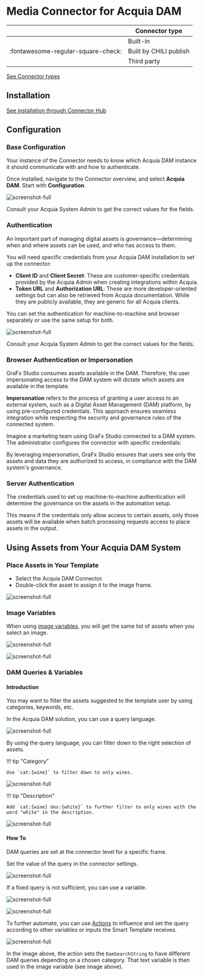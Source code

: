 # Media Connector for Acquia DAM

|  | Connector type |
| --- | --- |
|  | Built-in |
| :fontawesome-regular-square-check: | Built by CHILI publish |
|  | Third party |

[See Connector types](/GraFx-Studio/concepts/connectors/#types-of-connectors)

## Installation

[See installation through Connector Hub](/GraFx-Studio/guides/connector-hub/)

## Configuration

### Base Configuration

Your instance of the Connector needs to know which Acquia DAM instance it should communicate with and how to authenticate.

Once installed, navigate to the Connector overview, and select **Acquia DAM**. Start with **Configuration**.

![screenshot-full](config.png)

Consult your Acquia System Admin to get the correct values for the fields.

### Authentication

An important part of managing digital assets is governance—determining when and where assets can be used, and who has access to them.

You will need specific credentials from your Acquia DAM installation to set up the connector:

- **Client ID** and **Client Secret**: These are customer-specific credentials provided by the Acquia Admin when creating integrations within Acquia.
- **Token URL** and **Authorization URL**: These are more developer-oriented settings but can also be retrieved from Acquia documentation. While they are publicly available, they are generic for all Acquia clients.

You can set the authentication for machine-to-machine and browser separately or use the same setup for both.

![screenshot-full](config-auth.png)

Consult your Acquia System Admin to get the correct values for the fields.

### Browser Authentication or Impersonation

GraFx Studio consumes assets available in the DAM. Therefore, the user impersonating access to the DAM system will dictate which assets are available in the template.

**Impersonation** refers to the process of granting a user access to an external system, such as a Digital Asset Management (DAM) platform, by using pre-configured credentials. This approach ensures seamless integration while respecting the security and governance rules of the connected system.

Imagine a marketing team using GraFx Studio connected to a DAM system. The administrator configures the connector with specific credentials:

By leveraging impersonation, GraFx Studio ensures that users see only the assets and data they are authorized to access, in compliance with the DAM system's governance.

### Server Authentication

The credentials used to set up machine-to-machine authentication will determine the governance on the assets in the automation setup.

This means if the credentials only allow access to certain assets, only those assets will be available when batch processing requests access to place assets in the output.

## Using Assets from Your Acquia DAM System

### Place Assets in Your Template

- Select the Acquia DAM Connector.
- Double-click the asset to assign it to the image frame.

![screenshot-full](acquia_assets.gif)

### Image Variables

When using [image variables](/GraFx-Studio/guides/template-variables/assign/#assign-template-variable-to-image-frame), you will get the same list of assets when you select an image.

![screenshot-full](var1.png)

![screenshot-full](var2.png)

### DAM Queries & Variables

#### Introduction

You may want to filter the assets suggested to the template user by using categories, keywords, etc.

In the Acquia DAM solution, you can use a query language.

![screenshot-full](assets1.png)

By using the query language, you can filter down to the right selection of assets.

!!! tip "Category"

    Use `cat:{wine}` to filter down to only wines.

![screenshot-full](assets2.png)

!!! tip "Description"

    Add `cat:{wine} des:{white}` to further filter to only wines with the word "white" in the description.
    
![screenshot-full](assets3.png)

#### How To

DAM queries are set at the connector level for a specific frame.

Set the value of the query in the connector settings.

![screenshot-full](query1.png)

If a fixed query is not sufficient, you can use a variable.

![screenshot-full](query2.png)

![screenshot-full](query3.png)

To further automate, you can use [Actions](/GraFx-Studio/guides/actions/create/) to influence and set the query according to other variables or inputs the Smart Template receives.

![screenshot-full](query4.png)

In the image above, the action sets the `DamSearchString` to have different DAM queries depending on a chosen category. That text variable is then used in the image variable (see image above).
